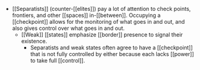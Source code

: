 - [[Separatists]] (counter-[[elites]]) pay a lot of attention to check points, frontiers, and other [[spaces]] in-[[between]]. Occupying a [[checkpoint]] allows for the monitoring of what goes in and out, and also gives control over what goes in and out.
	- [[Weak]] [[states]] emphasize [[border]] presence to signal their existence.
		- Separatists and weak states often agree to have a [[checkpoint]] that is not fully controlled by either because each lacks [[power]] to take full [[control]].
